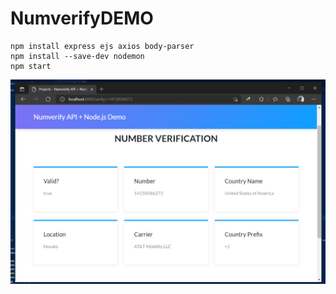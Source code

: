 # NumverifyDEMO


    npm install express ejs axios body-parser
    npm install --save-dev nodemon
    npm start

![](numverify_apilayer.png)
